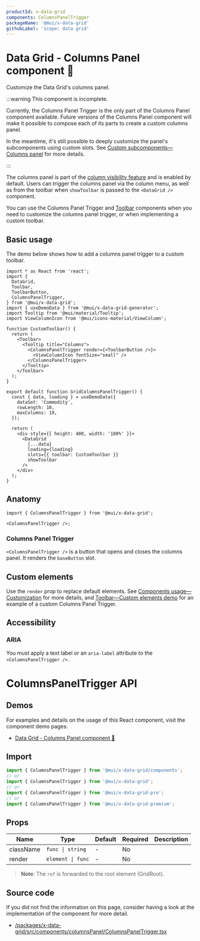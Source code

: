 ```yaml
---
productId: x-data-grid
components: ColumnsPanelTrigger
packageName: '@mui/x-data-grid'
githubLabel: 'scope: data grid'
---
```


# Data Grid - Columns Panel component 🚧

Customize the Data Grid's columns panel.

:::warning
This component is incomplete.

Currently, the Columns Panel Trigger is the only part of the Columns Panel component available.
Future versions of the Columns Panel component will make it possible to compose each of its parts to create a custom columns panel.

In the meantime, it's still possible to deeply customize the panel's subcomponents using custom slots.
See [Custom subcomponents—Columns panel](/x/react-data-grid/components/#columns-panel) for more details.

:::

The columns panel is part of the [column visibility feature](/x/react-data-grid/column-visibility/) and is enabled by default.
Users can trigger the columns panel via the column menu, as well as from the toolbar when `showToolbar` is passed to the `<DataGrid />` component.

You can use the Columns Panel Trigger and [Toolbar](/x/react-data-grid/components/toolbar/) components when you need to customize the columns panel trigger, or when implementing a custom toolbar.

## Basic usage

The demo below shows how to add a columns panel trigger to a custom toolbar.

```tsx
import * as React from 'react';
import {
  DataGrid,
  Toolbar,
  ToolbarButton,
  ColumnsPanelTrigger,
} from '@mui/x-data-grid';
import { useDemoData } from '@mui/x-data-grid-generator';
import Tooltip from '@mui/material/Tooltip';
import ViewColumnIcon from '@mui/icons-material/ViewColumn';

function CustomToolbar() {
  return (
    <Toolbar>
      <Tooltip title="Columns">
        <ColumnsPanelTrigger render={<ToolbarButton />}>
          <ViewColumnIcon fontSize="small" />
        </ColumnsPanelTrigger>
      </Tooltip>
    </Toolbar>
  );
}

export default function GridColumnsPanelTrigger() {
  const { data, loading } = useDemoData({
    dataSet: 'Commodity',
    rowLength: 10,
    maxColumns: 10,
  });

  return (
    <div style={{ height: 400, width: '100%' }}>
      <DataGrid
        {...data}
        loading={loading}
        slots={{ toolbar: CustomToolbar }}
        showToolbar
      />
    </div>
  );
}

```

## Anatomy

```tsx
import { ColumnsPanelTrigger } from '@mui/x-data-grid';

<ColumnsPanelTrigger />;
```

### Columns Panel Trigger

`<ColumnsPanelTrigger />` is a button that opens and closes the columns panel.
It renders the `baseButton` slot.

## Custom elements

Use the `render` prop to replace default elements.
See [Components usage—Customization](/x/react-data-grid/components/usage/#customization) for more details, and [Toolbar—Custom elements demo](/x/react-data-grid/components/toolbar/#custom-elements) for an example of a custom Columns Panel Trigger.

## Accessibility

### ARIA

You must apply a text label or an `aria-label` attribute to the `<ColumnsPanelTrigger />`.


# ColumnsPanelTrigger API

## Demos

For examples and details on the usage of this React component, visit the component demo pages:

- [Data Grid - Columns Panel component 🚧](/x/react-data-grid/components/columns-panel)

## Import

```jsx
import { ColumnsPanelTrigger } from '@mui/x-data-grid/components';
// or
import { ColumnsPanelTrigger } from '@mui/x-data-grid';
// or
import { ColumnsPanelTrigger } from '@mui/x-data-grid-pro';
// or
import { ColumnsPanelTrigger } from '@mui/x-data-grid-premium';
```

## Props

| Name | Type | Default | Required | Description |
|------|------|---------|----------|-------------|
| className | `func \| string` | - | No |  |
| render | `element \| func` | - | No |  |

> **Note**: The `ref` is forwarded to the root element (GridRoot).

## Source code

If you did not find the information on this page, consider having a look at the implementation of the component for more detail.

- [/packages/x-data-grid/src/components/columnsPanel/ColumnsPanelTrigger.tsx](https://github.com/mui/material-ui/tree/HEAD/packages/x-data-grid/src/components/columnsPanel/ColumnsPanelTrigger.tsx)